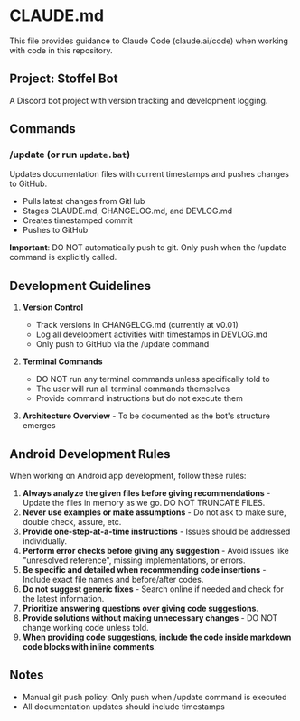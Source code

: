 # CLAUDE.md

This file provides guidance to Claude Code (claude.ai/code) when working with code in this repository.

## Project: Stoffel Bot

A Discord bot project with version tracking and development logging.

## Commands

### /update (or run `update.bat`)
Updates documentation files with current timestamps and pushes changes to GitHub.
- Pulls latest changes from GitHub
- Stages CLAUDE.md, CHANGELOG.md, and DEVLOG.md
- Creates timestamped commit
- Pushes to GitHub

**Important**: DO NOT automatically push to git. Only push when the /update command is explicitly called.

## Development Guidelines

1. **Version Control**
   - Track versions in CHANGELOG.md (currently at v0.01)
   - Log all development activities with timestamps in DEVLOG.md
   - Only push to GitHub via the /update command

2. **Terminal Commands**
   - DO NOT run any terminal commands unless specifically told to
   - The user will run all terminal commands themselves
   - Provide command instructions but do not execute them

3. **Architecture Overview** - To be documented as the bot's structure emerges

## Android Development Rules

When working on Android app development, follow these rules:

1. **Always analyze the given files before giving recommendations** - Update the files in memory as we go. DO NOT TRUNCATE FILES.
2. **Never use examples or make assumptions** - Do not ask to make sure, double check, assure, etc.
3. **Provide one-step-at-a-time instructions** - Issues should be addressed individually.
4. **Perform error checks before giving any suggestion** - Avoid issues like "unresolved reference", missing implementations, or errors.
5. **Be specific and detailed when recommending code insertions** - Include exact file names and before/after codes.
6. **Do not suggest generic fixes** - Search online if needed and check for the latest information.
7. **Prioritize answering questions over giving code suggestions**.
8. **Provide solutions without making unnecessary changes** - DO NOT change working code unless told.
9. **When providing code suggestions, include the code inside markdown code blocks with inline comments**.

## Notes

- Manual git push policy: Only push when /update command is executed
- All documentation updates should include timestamps